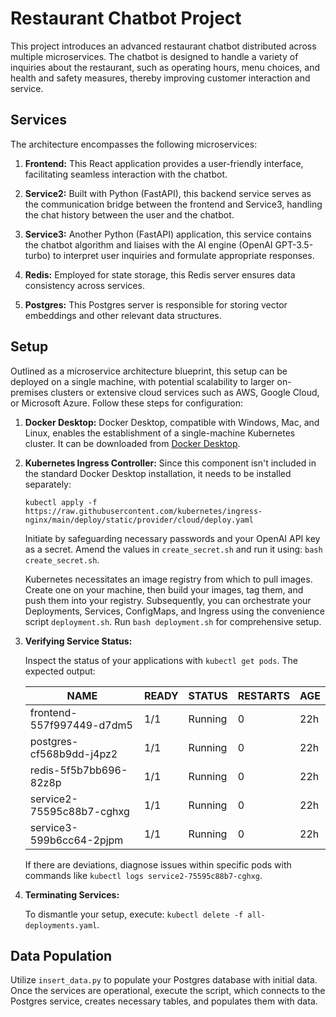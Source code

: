 # Restaurant Chatbot Project

This project introduces an advanced restaurant chatbot distributed across multiple microservices. The chatbot is designed to handle a variety of inquiries about the restaurant, such as operating hours, menu choices, and health and safety measures, thereby improving customer interaction and service.

## Services

The architecture encompasses the following microservices:

1. **Frontend:** This React application provides a user-friendly interface, facilitating seamless interaction with the chatbot.

2. **Service2:** Built with Python (FastAPI), this backend service serves as the communication bridge between the frontend and Service3, handling the chat history between the user and the chatbot.

3. **Service3:** Another Python (FastAPI) application, this service contains the chatbot algorithm and liaises with the AI engine (OpenAI GPT-3.5-turbo) to interpret user inquiries and formulate appropriate responses.

4. **Redis:** Employed for state storage, this Redis server ensures data consistency across services.

5. **Postgres:** This Postgres server is responsible for storing vector embeddings and other relevant data structures.

## Setup

Outlined as a microservice architecture blueprint, this setup can be deployed on a single machine, with potential scalability to larger on-premises clusters or extensive cloud services such as AWS, Google Cloud, or Microsoft Azure. Follow these steps for configuration:

1. **Docker Desktop:** Docker Desktop, compatible with Windows, Mac, and Linux, enables the establishment of a single-machine Kubernetes cluster. It can be downloaded from [Docker Desktop](https://www.docker.com/products/docker-desktop/).

2. **Kubernetes Ingress Controller:** Since this component isn't included in the standard Docker Desktop installation, it needs to be installed separately:

   ```shell
   kubectl apply -f https://raw.githubusercontent.com/kubernetes/ingress-nginx/main/deploy/static/provider/cloud/deploy.yaml
   ```

   Initiate by safeguarding necessary passwords and your OpenAI API key as a secret. Amend the values in `create_secret.sh` and run it using: `bash create_secret.sh`.

   Kubernetes necessitates an image registry from which to pull images. Create one on your machine, then build your images, tag them, and push them into your registry. Subsequently, you can orchestrate your Deployments, Services, ConfigMaps, and Ingress using the convenience script `deployment.sh`. Run `bash deployment.sh` for comprehensive setup.

3. **Verifying Service Status:**

   Inspect the status of your applications with `kubectl get pods`. The expected output:

   | NAME                      | READY | STATUS  | RESTARTS | AGE |
   | ------------------------- | ----- | ------- | -------- | --- |
   | frontend-557f997449-d7dm5 | 1/1   | Running | 0        | 22h |
   | postgres-cf568b9dd-j4pz2  | 1/1   | Running | 0        | 22h |
   | redis-5f5b7bb696-82z8p    | 1/1   | Running | 0        | 22h |
   | service2-75595c88b7-cghxg | 1/1   | Running | 0        | 22h |
   | service3-599b6cc64-2pjpm  | 1/1   | Running | 0        | 22h |

   If there are deviations, diagnose issues within specific pods with commands like `kubectl logs service2-75595c88b7-cghxg`.

4. **Terminating Services:**

   To dismantle your setup, execute: `kubectl delete -f all-deployments.yaml`.

## Data Population

Utilize `insert_data.py` to populate your Postgres database with initial data. Once the services are operational, execute the script, which connects to the Postgres service, creates necessary tables, and populates them with data.

